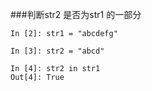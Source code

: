 ###判断str2 是否为str1 的一部分

    In [2]: str1 = "abcdefg"

    In [3]: str2 = "abcd"

    In [4]: str2 in str1
    Out[4]: True

